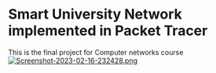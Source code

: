 # Smart University Network implemented in Packet Tracer
This is the final project for Computer networks course
[![Screenshot-2023-02-16-232428.png](https://i.postimg.cc/MKFkSPPX/Screenshot-2023-02-16-232428.png)](https://postimg.cc/PPYVb4kk)
